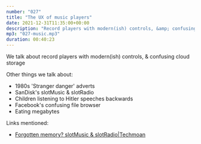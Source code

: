 ```yaml
---
number: "027"
title: "The UX of music players"
date: 2021-12-31T11:35:00+00:00
description: "Record players with modern(ish) controls, &amp; confusing cloud storage"
mp3: "027-music.mp3"
duration: 00:40:23
---
```


We talk about record players with modern(ish) controls, & confusing cloud storage 

Other things we talk about:
- 1980s 'Stranger danger' adverts  
- SanDisk's slotMusic & slotRadio 
- Children listening to Hitler speeches backwards
- Facebook's confusing file browser
- Eating megabytes

Links mentioned:
- [Forgotten memory? slotMusic & slotRadio|Techmoan](https://www.youtube.com/watch?v=ftcvybQ_Be4)

